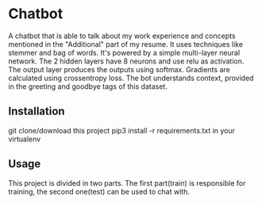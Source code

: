 # Chatbot
A chatbot that is able to talk about my work experience and concepts mentioned in the "Additional" part of my resume.
It uses techniques like stemmer and bag of words.
It's powered by a simple multi-layer neural network. The 2 hidden layers have 8 neurons and use relu as activation.
The output layer produces the outputs using softmax.
Gradients are calculated using crossentropy loss.
The bot understands context, provided in the greeting and goodbye tags of this dataset.
## Installation
git clone/download this project
pip3 install -r requirements.txt in your virtualenv
## Usage
This project is divided in two parts.
The first part(train) is responsible for training, the second one(test) can be used to chat with.
